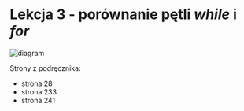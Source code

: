 # Lekcja 3 - porównanie pętli _while_ i _for_

![diagram](06092018diagram.png)

Strony z podręcznika:

- strona 28
- strona 233
- strona 241

